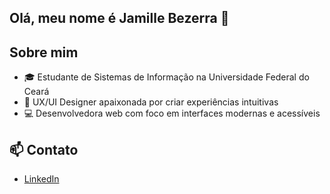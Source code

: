 ## Olá, meu nome é Jamille Bezerra 👋

## Sobre mim
- 🎓 Estudante de Sistemas de Informação na Universidade Federal do Ceará
- 🎨 UX/UI Designer apaixonada por criar experiências intuitivas  
- 💻 Desenvolvedora web com foco em interfaces modernas e acessíveis

## 📫 Contato
- [LinkedIn](https://www.linkedin.com/in/jamille-bezerra)




<!--
**jamillebez/jamillebez** is a ✨ _special_ ✨ repository because its `README.md` (this file) appears on your GitHub profile.

Here are some ideas to get you started:

- 🔭 I’m currently working on ...
- 🌱 I’m currently learning ...
- 👯 I’m looking to collaborate on ...
- 🤔 I’m looking for help with ...
- 💬 Ask me about ...
- 📫 How to reach me: ...
- 😄 Pronouns: ...
- ⚡ Fun fact: ...
-->
